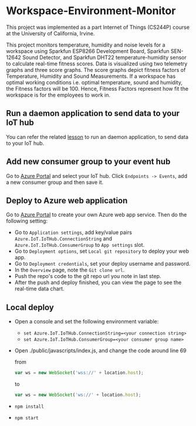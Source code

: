 # Workspace-Environment-Monitor
This project was implemented as a part Internet of Things (CS244P) course at the University of California, Irvine.
<br>

This project monitors temperature, humidity and noise levels for a workspace using Sparkfun ESP8266 Development Board, Sparkfun SEN-12642 Sound Detector, and Sparkfun DHT22 temperature-humidity sensor to calculate real-time fitness scores.
Data is visualized using two telemetry graphs and three score graphs. The score graphs depict fitness factors of Temperature, Humidity and Sound Measurements. If a workspace has optimal working conditions i.e. optimal temperature, sound and humidity, the Fitness factors will be 100. 
Hence, Fitness Factors represent how fit the workspace is for the employees to work in.

## Run a daemon application to send data to your IoT hub
You can refer the related [lesson](https://docs.microsoft.com/en-us/azure/iot-hub/iot-hub-live-data-visualization-in-web-apps) to run an daemon application, to send data to your IoT hub.

## Add new consumer group to your event hub
Go to [Azure Portal](https://portal.azure.com) and select your IoT hub. Click `Endpoints -> Events`, add a new consumer group and then save it.

## Deploy to Azure web application
Go to [Azure Portal](https://portal.azure.com) to create your own Azure web app service. Then do the following setting:

* Go to `Application settings`, add key/value pairs `Azure.IoT.IoTHub.ConnectionString` and `Azure.IoT.IoTHub.ConsumerGroup` to `App settings` slot.
* Go to `Deployment options`, set `Local git repository` to deploy your web app.
* Go to `Deployment credentials`, set your deploy username and password.
* In the `Overview` page, note the `Git clone url`.
* Push the repo's code to the git repo url you note in last step.
* After the push and deploy finished, you can view the page to see the real-time data chart.

## Local deploy
* Open a console and set the following environment variable:
  * `set Azure.IoT.IoTHub.ConnectionString=<your connection string>`
  * `set Azure.IoT.IoTHub.ConsumerGroup=<your consumer group name>`
* Open ./public/javascripts/index.js, and change the code around line 69

    from
    ```js
    var ws = new WebSocket('wss://' + location.host);
    ```
    to
    ```js
    var ws = new WebSocket('ws://' + location.host);
    ```
* `npm install`
* `npm start`

